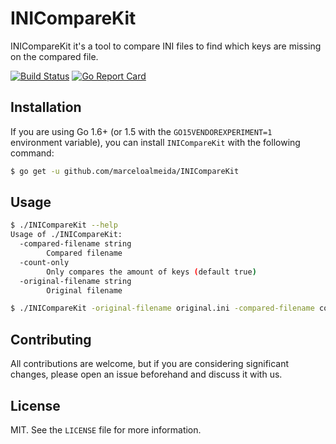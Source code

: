 # INICompareKit

INICompareKit it's a tool to compare INI files to find which keys are missing on the compared file.

[![Build Status](https://travis-ci.org/marceloalmeida/INICompareKit.svg?branch=master)](https://travis-ci.org/marceloalmeida/INICompareKit) [![Go Report Card](https://goreportcard.com/badge/github.com/marceloalmeida/INICompareKit)](https://goreportcard.com/report/github.com/marceloalmeida/INICompareKit)

## Installation

If you are using Go 1.6+ (or 1.5 with the `GO15VENDOREXPERIMENT=1` environment variable), you can install `INICompareKit` with the following command:

```bash
$ go get -u github.com/marceloalmeida/INICompareKit
```

## Usage

```bash
$ ./INICompareKit --help
Usage of ./INICompareKit:
  -compared-filename string
    	Compared filename
  -count-only
    	Only compares the amount of keys (default true)
  -original-filename string
    	Original filename

$ ./INICompareKit -original-filename original.ini -compared-filename compared.ini -count-only false
```
## Contributing

All contributions are welcome, but if you are considering significant changes, please open an issue beforehand and discuss it with us.

## License

MIT. See the `LICENSE` file for more information.
